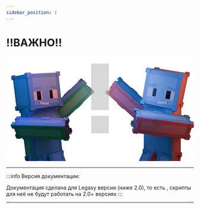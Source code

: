 ```yaml
---
sidebar_position: 1
---
```


# !!ВАЖНО!!

![info](./fd.info0001.png "by uertyk_")

---

:::info Версия документации:

Документация сделана для Legasy версии (ниже 2.0),
то есть , скрипты для неё не будут работать на 2.0+ версиях
:::

---